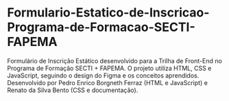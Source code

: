 # Formulario-Estatico-de-Inscricao-Programa-de-Formacao-SECTI-FAPEMA
Formulário de Inscrição Estático desenvolvido para a Trilha de Front-End no Programa de Formação SECTI + FAPEMA. O projeto utiliza HTML, CSS e JavaScript, seguindo o design do Figma e os conceitos aprendidos. Desenvolvido por Pedro Enrico Borgneth Ferraz (HTML e JavaScript) e Renato da Silva Bento (CSS e documentação).
